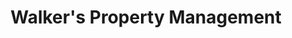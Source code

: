 ---
title: "Walker's Property Management"
url: /cheney/walkers-property-management/
shop: Immobilien
---